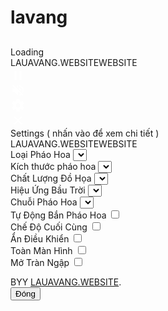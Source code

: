 # lavang
<!DOCTYPE html>
<html lang="en" >
<head>
  <meta charset="UTF-8">
  <title> Pháo Hoa  </title>
  <meta name="viewport" content="width=device-width, initial-scale=1, user-scalable=no">
<meta name="mobile-web-app-capable" content="yes">
<meta name="apple-mobile-web-app-capable" content="yes">
<meta name="theme-color" content="#000000">
<link rel="shortcut icon" type="image/png" href="https://s3-us-west-2.amazonaws.com/s.cdpn.io/329180/firework-burst-icon-v2.png">
<link rel="icon" type="image/png" href="https://s3-us-west-2.amazonaws.com/s.cdpn.io/329180/firework-burst-icon-v2.png">
<link rel="apple-touch-icon-precomposed" href="https://s3-us-west-2.amazonaws.com/s.cdpn.io/329180/firework-burst-icon-v2.png">
<meta name="msapplication-TileColor" content="#000000">
<meta name="msapplication-TileImage" content="https://s3-us-west-2.amazonaws.com/s.cdpn.io/329180/firework-burst-icon-v2.png">
<link href="https://fonts.googleapis.com/css?family=Russo+One" rel="stylesheet"><link rel="stylesheet" href="https://cdnjs.cloudflare.com/ajax/libs/meyer-reset/2.0/reset.min.css">
<link rel="stylesheet" href="./style.css">

</head>
<body>
  <!-- Intro message with typing effect -->
  <div class="intro-message hide">
    <div class="intro-box">
      <h2 id="type-line-1"></h2>
      <h2 id="type-line-2" style="margin-top: 10px;"></h2>
	  <h2 id="type-line-3" style="margin-top: 10px;"></h2>
	  <h2 id="type-line-4" style="margin-top: 10px;"></h2>
	  <h2 id="type-line-5" style="margin-top: 10px;"></h2>
    </div>
  </div>

<!-- partial:index.partial.html -->
<!-- SVG Spritesheet -->
<div style="height: 0; width: 0; position: absolute; visibility: hidden;">
	<svg xmlns="http://www.w3.org/2000/svg">
		<symbol id="icon-play" viewBox="0 0 24 24">
			<path d="M8 5v14l11-7z"/>
		</symbol>
		<symbol id="icon-pause" viewBox="0 0 24 24">
			<path d="M6 19h4V5H6v14zm8-14v14h4V5h-4z"/>
		</symbol>
		<symbol id="icon-close" viewBox="0 0 24 24">
			<path d="M19 6.41L17.59 5 12 10.59 6.41 5 5 6.41 10.59 12 5 17.59 6.41 19 12 13.41 17.59 19 19 17.59 13.41 12z"/>
		</symbol>
		<symbol id="icon-settings" viewBox="0 0 24 24">
			<path d="M19.43 12.98c.04-.32.07-.64.07-.98s-.03-.66-.07-.98l2.11-1.65c.19-.15.24-.42.12-.64l-2-3.46c-.12-.22-.39-.3-.61-.22l-2.49 1c-.52-.4-1.08-.73-1.69-.98l-.38-2.65C14.46 2.18 14.25 2 14 2h-4c-.25 0-.46.18-.49.42l-.38 2.65c-.61.25-1.17.59-1.69.98l-2.49-1c-.23-.09-.49 0-.61.22l-2 3.46c-.13.22-.07.49.12.64l2.11 1.65c-.04.32-.07.65-.07.98s.03.66.07.98l-2.11 1.65c-.19.15-.24.42-.12.64l2 3.46c.12.22.39.3.61.22l2.49-1c.52.4 1.08.73 1.69.98l.38 2.65c.03.24.24.42.49.42h4c.25 0 .46-.18.49-.42l.38-2.65c.61-.25 1.17-.59 1.69-.98l2.49 1c.23.09.49 0 .61-.22l2-3.46c.12-.22.07-.49-.12-.64l-2.11-1.65zM12 15.5c-1.93 0-3.5-1.57-3.5-3.5s1.57-3.5 3.5-3.5 3.5 1.57 3.5 3.5-1.57 3.5-3.5 3.5z"/>
		</symbol>
		<symbol id="icon-sound-on" viewBox="0 0 24 24">
			<path d="M3 9v6h4l5 5V4L7 9H3zm13.5 3c0-1.77-1.02-3.29-2.5-4.03v8.05c1.48-.73 2.5-2.25 2.5-4.02zM14 3.23v2.06c2.89.86 5 3.54 5 6.71s-2.11 5.85-5 6.71v2.06c4.01-.91 7-4.49 7-8.77s-2.99-7.86-7-8.77z"/>
		</symbol>
		<symbol id="icon-sound-off" viewBox="0 0 24 24">
			<path d="M16.5 12c0-1.77-1.02-3.29-2.5-4.03v2.21l2.45 2.45c.03-.2.05-.41.05-.63zm2.5 0c0 .94-.2 1.82-.54 2.64l1.51 1.51C20.63 14.91 21 13.5 21 12c0-4.28-2.99-7.86-7-8.77v2.06c2.89.86 5 3.54 5 6.71zM4.27 3L3 4.27 7.73 9H3v6h4l5 5v-6.73l4.25 4.25c-.67.52-1.42.93-2.25 1.18v2.06c1.38-.31 2.63-.95 3.69-1.81L19.73 21 21 19.73l-9-9L4.27 3zM12 4L9.91 6.09 12 8.18V4z"/>
		</symbol>
	</svg>
</div>

<!-- App -->
<div class="container">
	<div class="loading-init">
		<div class="loading-init__header">Loading</div>
		<div class="loading-init__status">LAUAVANG.WEBSITEWEBSITE</div>
	</div>
	<div class="stage-container remove">
		<div class="canvas-container">
			<canvas id="trails-canvas"></canvas>
			<canvas id="main-canvas"></canvas>
		</div>
		<div class="controls">
			<div class="btn pause-btn">
				<svg fill="white" width="24" height="24"><use href="#icon-pause" xlink:href="#icon-pause"></use></svg>
			</div>
			<div class="btn sound-btn">
				<svg fill="white" width="24" height="24"><use href="#icon-sound-off" xlink:href="#icon-sound-off"></use></svg>
			</div>
			<div class="btn settings-btn">
				<svg fill="white" width="24" height="24"><use href="#icon-settings" xlink:href="#icon-settings"></use></svg>
			</div>
		</div>
		<div class="menu hide">
			<div class="menu__inner-wrap">
				<div class="btn btn--bright close-menu-btn">
					<svg fill="white" width="24" height="24"><use href="#icon-close" xlink:href="#icon-close"></use></svg>
				</div>
				<div class="menu__header">Settings ( nhấn vào để xem chi tiết )</div>
				<div class="menu__subheader">LAUAVANG.WEBSITEWEBSITE</div>
				<form>
					<div class="form-option form-option--select">
						<label class="shell-type-label">Loại Pháo Hoa </label>
						<select class="shell-type"></select>
					</div>
					<div class="form-option form-option--select">
						<label class="shell-size-label">Kích thước pháo hoa</label>
						<select class="shell-size"></select>
					</div>
					<div class="form-option form-option--select">
						<label class="quality-ui-label">Chất Lượng Đồ Họa </label>
						<select class="quality-ui"></select>
					</div>
					<div class="form-option form-option--select">
						<label class="sky-lighting-label">Hiệu Ứng Bầu Trời</label>
						<select class="sky-lighting"></select>
					</div>
					<div class="form-option form-option--select">
						<label class="scaleFactor-label">Chuỗi Pháo Hoa </label>
						<select class="scaleFactor"></select>
					</div>
					<div class="form-option form-option--checkbox">
						<label class="auto-launch-label">Tự Động Bắn Pháo Hoa </label>
						<input class="auto-launch" type="checkbox" />
					</div>
					<div class="form-option form-option--checkbox form-option--finale-mode">
						<label class="finale-mode-label">Chế Độ Cuối Cùng </label>
						<input class="finale-mode" type="checkbox" />
					</div>
					<div class="form-option form-option--checkbox">
						<label class="hide-controls-label">Ẩn Điều Khiển </label>
						<input class="hide-controls" type="checkbox" />
					</div>
					<div class="form-option form-option--checkbox form-option--fullscreen">
						<label class="fullscreen-label">Toàn Màn Hình </label>
						<input class="fullscreen" type="checkbox" />
					</div>
					<div class="form-option form-option--checkbox">
						<label class="long-exposure-label">Mở Tràn Ngập </label>
						<input class="long-exposure" type="checkbox" />
					</div>
				</form>
				<div class="credits">
					BYY  <a href="https://LAUAVANG.website" target="_blank">LAUAVANG.WEBSITE</a>.
				</div>
			</div>
		</div>
	</div>
	<div class="help-modal">
		<div class="help-modal__overlay"></div>
		<div class="help-modal__dialog">
			<div class="help-modal__header"></div>
			<div class="help-modal__body"></div>
			<button type="button" class="help-modal__close-btn">Đóng</button>
		</div>
	</div>
</div>
<!-- partial -->
  <script src='https://s3-us-west-2.amazonaws.com/s.cdpn.io/329180/fscreen%401.0.1.js'></script>
<script src='https://s3-us-west-2.amazonaws.com/s.cdpn.io/329180/Stage%400.1.4.js'></script>
<script src='https://s3-us-west-2.amazonaws.com/s.cdpn.io/329180/MyMath.js'></script><script  src="./script.js"></script>


<script>
  const intro = document.querySelector('.intro-message');
  const line1 = document.getElementById('type-line-1');
  const line2 = document.getElementById('type-line-2');
  const line3 = document.getElementById('type-line-3');
  const line4 = document.getElementById('type-line-4');
  const line5 = document.getElementById('type-line-5');

  line1.textContent = 'Chào mừng đến với LAUAVANG.WEBSITE 🎆';
  line2.textContent = 'Màn chào đón pháo hoa 2026 sắp tới';
  line3.textContent = 'Chúc mọi người sức khỏe! Không vòng vo nữa, vào ngay! 🚀';
  line4.textContent = 'Hãy cùng nhau chào đón năm mới với những điều tốt đẹp nhất! 🎉';
  line5.textContent = 'Chúc các bạn có một năm mới an khang thịnh vượng! 🎇';

  line1.classList.add('typing2');// dùng lại hiệu ứng của dòng 2
  line2.classList.add('typing2');
  line3.classList.add('typing2');// dùng lại hiệu ứng của dòng 2
  line4.classList.add('typing2');// dùng lại hiệu ứng của dòng 2
  line5.classList.add('typing2');// dùng lại hiệu ứng của dòng 2
  intro.classList.remove('hide');

  setTimeout(() => {
    intro.classList.add('hide');
  }, 10000);
</script>

</body>
</html>
